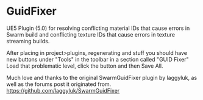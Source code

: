 # GuidFixer
UE5 Plugin (5.0) for resolving conflicting material IDs that cause errors in Swarm build and conflicting texture IDs that cause errors in texture streaming builds.

After placing in project>plugins, regenerating and stuff you should have new buttons under "Tools" in the toolbar in a section called "GUID Fixer"
Load that problematic level, click the button and then Save All.

Much love and thanks to the original SwarmGuidFixer plugin by laggyluk, as well as the forums post it originated from.
https://github.com/laggyluk/SwarmGuidFixer

